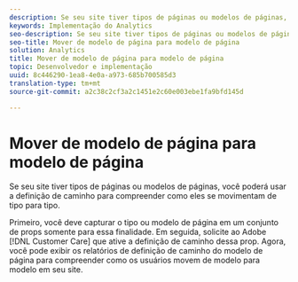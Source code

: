 ```yaml
---
description: Se seu site tiver tipos de páginas ou modelos de páginas, você poderá usar a definição de caminho para compreender como eles se movimentam de tipo para tipo.
keywords: Implementação do Analytics
seo-description: Se seu site tiver tipos de páginas ou modelos de páginas, você poderá usar a definição de caminho para compreender como eles se movimentam de tipo para tipo.
seo-title: Mover de modelo de página para modelo de página
solution: Analytics
title: Mover de modelo de página para modelo de página
topic: Desenvolvedor e implementação
uuid: 8c446290-1ea8-4e0a-a973-685b700585d3
translation-type: tm+mt
source-git-commit: a2c38c2cf3a2c1451e2c60e003ebe1fa9bfd145d

---
```



# Mover de modelo de página para modelo de página

Se seu site tiver tipos de páginas ou modelos de páginas, você poderá usar a definição de caminho para compreender como eles se movimentam de tipo para tipo.

Primeiro, você deve capturar o tipo ou modelo de página em um conjunto de props somente para essa finalidade. Em seguida, solicite ao Adobe [!DNL Customer Care] que ative a definição de caminho dessa prop. Agora, você pode exibir os relatórios de definição de caminho do modelo de página para compreender como os usuários movem de modelo para modelo em seu site.
